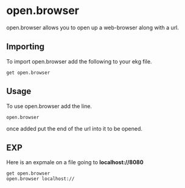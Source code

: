 # open.browser
open.browser allows you to open up a web-browser along with a url.

## Importing
To import open.browser add the following to your ekg file.
```ekg
get open.browser
```

## Usage
To use open.browser add the line.
```ekg
open.browser
```
once added put the end of the url into it to be opened.

## EXP
Here is an expmale on a file going to **localhost://8080**
```ekg
get open.browser
open.browser localhost://
```